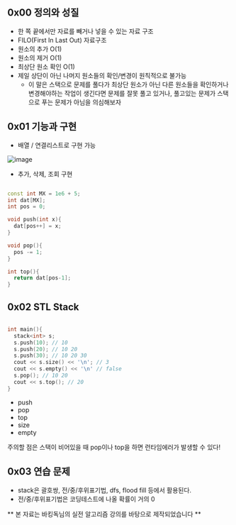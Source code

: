 ## 0x00 정의와 성질

+ 한 쪽 끝에서만 자료를 빼거나 넣을 수 있는 자료 구조
+ FILO(First In Last Out) 자료구조
+ 원소의 추가 O(1)
+ 원소의 제거 O(1)
+ 최상단 원소 확인 O(1)
+ 제일 상단이 아닌 나머지 원소들의 확인/변경이 원칙적으로 불가능
  - 이 말은 스택으로 문제를 풀다가 최상단 원소가 아닌 다른 원소들을 확인하거나 변경해야하는 작업이 생긴다면 문제를 잘못 풀고 있거나, 풀고있는 문제가 스택으로 푸는 문제가 아님을 의심해보자

## 0x01 기능과 구현

- 배열 / 연결리스트로 구현 가능

![image](https://user-images.githubusercontent.com/48282185/144633819-c3661c83-10c9-470f-a591-be1729b41dbc.png)


- 추가, 삭제, 조회 구현

```cpp

const int MX = 1e6 + 5;
int dat[MX];
int pos = 0;

void push(int x){
  dat[pos++] = x;
}

void pop(){
  pos -= 1;
}

int top(){
  return dat[pos-1];
}

```

## 0x02 STL Stack

```cpp

int main(){
  stack<int> s;
  s.push(10); // 10
  s.push(20); // 10 20
  s.push(30); // 10 20 30
  cout << s.size() << '\n'; // 3
  cout << s.empty() << '\n' // false
  s.pop(); // 10 20
  cout << s.top(); // 20
}

```

+ push
+ pop
+ top
+ size
+ empty

주의할 점은 스택이 비어있을 때 pop이나 top을 하면 런타임에러가 발생할 수 있다!

## 0x03 연습 문제

+ stack은 괄호쌍, 전/중/후위표기법, dfs, flood fill 등에서 활용된다.
+ 전/중/후위표기법은 코딩테스트에 나올 확률이 거의 0


** 본 자료는 바킹독님의 실전 알고리즘 강의를 바탕으로 제작되었습니다 **